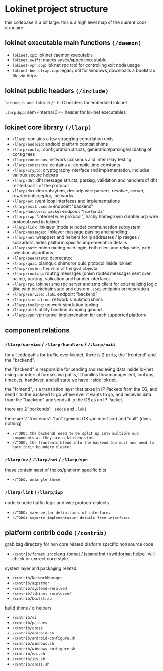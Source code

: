 # Lokinet project structure

this codebase is a bit large. this is a high level map of the current code structure.

## lokinet executable main functions `(/daemon)`

* `lokinet.cpp`: lokinet daemon executable
* `lokinet.swift`: macos sysex/appex executable
* `lokinet-vpn.cpp`: lokinet rpc tool for controlling exit node usage
* `lokinet-bootstrap.cpp`: legacy util for windows, downloads a bootstrap file via https


## lokinet public headers `(/include)`

`lokinet.h and lokinet/*.h`: C headers for embedded lokinet

`llarp.hpp`: semi-internal C++ header for lokinet executables


## lokinet core library `(/llarp)`

* `/llarp`: contains a few straggling compilation units
* `/llarp/android`: android platform compat shims
* `/llarp/config`: configuration structs, generation/parsing/validating of config files
* `/llarp/consensus`: network consenus and inter relay testing
* `/llarp/constants`: contains all compile time constants
* `/llarp/crypto`: cryptography interface and implementation, includes various secure helpers
* `/llarp/dht`: dht message structs, parsing, validation and handlers of dht related parts of the protocol
* `/llarp/dns`: dns subsytem, dns udp wire parsers, resolver, server, rewriter/interceptor, the works
* `/llarp/ev`: event loop interfaces and implementations
* `/llarp/exit`: `.snode` endpoint "backend"
* `/llarp/handlers`: packet endpoint "frontends"
* `/llarp/iwp`: "internet wire protocol", hacky homegrown durable udp wire protocol used in lokinet
* `/llarp/link`: linklayer (node to node) communcation subsystem
* `/llarp/messages`: linklayer message parsing and handling
* `/llarp/net`: wrappers and helpers for ip addresses / ip ranges / sockaddrs, hides platform specific implemenation details
* `/llarp/path`: onion routing path logic, both client and relay side, path selection algorithms.
* `/llarp/peerstats`: deprecated
* `/llarp/quic`: plainquic shims for quic protocol inside lokinet
* `/llarp/router`: the relm of the god objects
* `/llarp/routing`: routing messages (onion routed messages sent over paths), parsing, validation and handler interfaces.
* `/llarp/rpc`: lokinet zmq rpc server and zmq client for externalizing logic (like with blockchain state and custom `.loki` endpoint orchestration)
* `/llarp/service`: `.loki` endpoint "backend"
* `/llarp/simulation`: network simulation shims
* `/llarp/tooling`: network simulation tooling
* `/llarp/util`: utility function dumping ground
* `/llarp/vpn`: vpn tunnel implemenation for each supported platform


## component relations

### `/llarp/service` / `/llarp/handlers` / `/llarp/exit`

for all codepaths for traffic over lokinet, there is 2 parts, the "frontend" and the "backend".

the "backend" is responsible for sending and recieving data inside lokinet using our internal formats via paths, it handles flow management, lookups, timeouts, handover, and all state we have inside lokinet.

the "fontend", is a translation layer that takes in IP Packets from the OS, and send it to the backend to go where ever it wants to go, and recieves data from the "backend" and sends it to the OS as an IP Packet.

there are 2 'backends': `.snode` and `.loki`

there are 2 'frontends': "tun" (generic OS vpn interface) and "null" (does nothing)

* `//TODO: the backends need to be split up into multiple sub components as they are a kitchen sink.`
* `//TODO: the frontends blend into the backend too much and need to have their boundery clearer.`


### `/llarp/ev` /  `/llarp/net` / `/llarp/vpn`

these contain most of the os/platform specific bits

* `//TODO: untangle these`


### `/llarp/link` /  `/llarp/iwp`

node to node traffic logic and wire protocol dialects

* `//TODO: make better definitions of interfaces`
* `//TODO: separte implementation details from interfaces`


## platform contrib code `(/contrib)`

grab bag directory for non core related platform specific non source code

* `/contrib/format.sh`: clang-format / jsonnetfmt / swiftformat helper, will check or correct code style.

system layer and packaging related:

* `/contrib/NetworkManager`
* `/contrib/apparmor`
* `/contrib/systemd-resolved`
* `/contrib/lokinet-resolvconf`
* `/contrib/bootstrap`

build shims / ci helpers

* `/contrib/ci`
* `/contrib/patches`
* `/contrib/cross`
* `/contrib/android.sh`
* `/contrib/android-configure.sh`
* `/contrib/windows.sh`
* `/contrib/windows-configure.sh`
* `/contrib/mac.sh`
* `/contrib/ios.sh`
* `/contrib/cross.sh`
